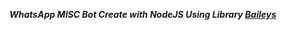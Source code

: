 ***WhatsApp MlSC Bot Create with NodeJS Using Library [Baileys](https://github.com/adiwajshing/Baileys)***

